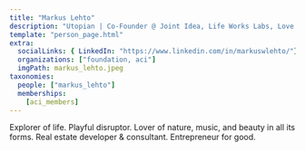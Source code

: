 ```yaml
---
title: "Markus Lehto"
description: "Utopian | Co-Founder @ Joint Idea, Life Works Labs, Love Mafia, Urbanista Labs"
template: "person_page.html"
extra:
  socialLinks: { LinkedIn: "https://www.linkedin.com/in/markuswlehto/"}
  organizations: ["foundation, aci"]
  imgPath: markus_lehto.jpeg
taxonomies:
  people: ["markus_lehto"]
  memberships:
    [aci_members]
---
```


Explorer of life. Playful disruptor. Lover of nature, music, and beauty in all its forms. Real estate developer & consultant. Entrepreneur for good.
